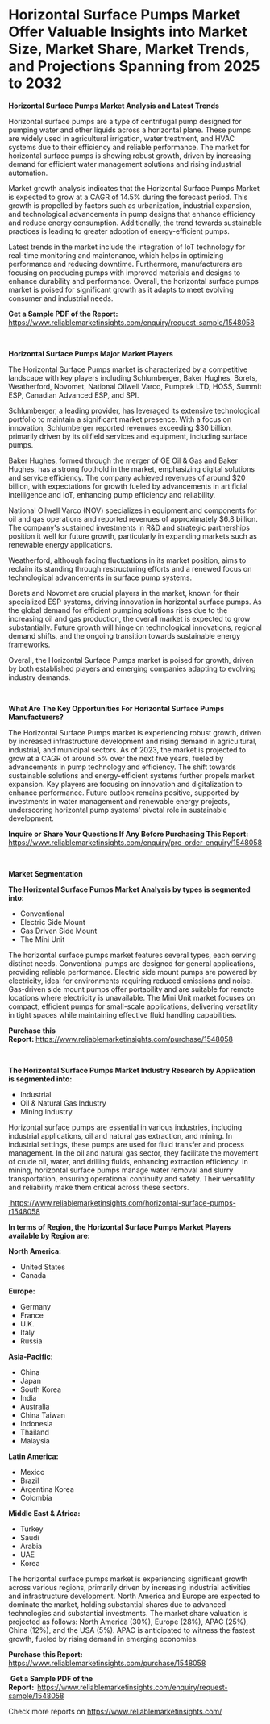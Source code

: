<p><h1>Horizontal Surface Pumps Market Offer Valuable Insights into Market Size, Market Share, Market Trends, and Projections Spanning from 2025 to 2032</h1></p><p><strong>Horizontal Surface Pumps Market Analysis and Latest Trends</strong></p>
<p><p>Horizontal surface pumps are a type of centrifugal pump designed for pumping water and other liquids across a horizontal plane. These pumps are widely used in agricultural irrigation, water treatment, and HVAC systems due to their efficiency and reliable performance. The market for horizontal surface pumps is showing robust growth, driven by increasing demand for efficient water management solutions and rising industrial automation.</p><p>Market growth analysis indicates that the Horizontal Surface Pumps Market is expected to grow at a CAGR of 14.5% during the forecast period. This growth is propelled by factors such as urbanization, industrial expansion, and technological advancements in pump designs that enhance efficiency and reduce energy consumption. Additionally, the trend towards sustainable practices is leading to greater adoption of energy-efficient pumps.</p><p>Latest trends in the market include the integration of IoT technology for real-time monitoring and maintenance, which helps in optimizing performance and reducing downtime. Furthermore, manufacturers are focusing on producing pumps with improved materials and designs to enhance durability and performance. Overall, the horizontal surface pumps market is poised for significant growth as it adapts to meet evolving consumer and industrial needs.</p></p>
<p><strong>Get a Sample PDF of the Report:&nbsp;</strong> <a href="https://www.reliablemarketinsights.com/enquiry/request-sample/1548058?utm_campaign=2285&utm_medium=2&utm_source=Github&utm_content=ia&utm_term=20022025&utm_id=horizontal-surface-pumps">https://www.reliablemarketinsights.com/enquiry/request-sample/1548058</a></p>
<p>&nbsp;</p>
<p><strong>Horizontal Surface Pumps Major Market Players</strong></p>
<p><p>The Horizontal Surface Pumps market is characterized by a competitive landscape with key players including Schlumberger, Baker Hughes, Borets, Weatherford, Novomet, National Oilwell Varco, Pumptek LTD, HOSS, Summit ESP, Canadian Advanced ESP, and SPI. </p><p>Schlumberger, a leading provider, has leveraged its extensive technological portfolio to maintain a significant market presence. With a focus on innovation, Schlumberger reported revenues exceeding $30 billion, primarily driven by its oilfield services and equipment, including surface pumps. </p><p>Baker Hughes, formed through the merger of GE Oil & Gas and Baker Hughes, has a strong foothold in the market, emphasizing digital solutions and service efficiency. The company achieved revenues of around $20 billion, with expectations for growth fueled by advancements in artificial intelligence and IoT, enhancing pump efficiency and reliability.</p><p>National Oilwell Varco (NOV) specializes in equipment and components for oil and gas operations and reported revenues of approximately $6.8 billion. The company's sustained investments in R&D and strategic partnerships position it well for future growth, particularly in expanding markets such as renewable energy applications.</p><p>Weatherford, although facing fluctuations in its market position, aims to reclaim its standing through restructuring efforts and a renewed focus on technological advancements in surface pump systems. </p><p>Borets and Novomet are crucial players in the market, known for their specialized ESP systems, driving innovation in horizontal surface pumps. As the global demand for efficient pumping solutions rises due to the increasing oil and gas production, the overall market is expected to grow substantially. Future growth will hinge on technological innovations, regional demand shifts, and the ongoing transition towards sustainable energy frameworks. </p><p>Overall, the Horizontal Surface Pumps market is poised for growth, driven by both established players and emerging companies adapting to evolving industry demands.</p></p>
<p>&nbsp;</p>
<p><strong>What Are The Key Opportunities For Horizontal Surface Pumps Manufacturers?</strong></p>
<p><p>The Horizontal Surface Pumps market is experiencing robust growth, driven by increased infrastructure development and rising demand in agricultural, industrial, and municipal sectors. As of 2023, the market is projected to grow at a CAGR of around 5% over the next five years, fueled by advancements in pump technology and efficiency. The shift towards sustainable solutions and energy-efficient systems further propels market expansion. Key players are focusing on innovation and digitalization to enhance performance. Future outlook remains positive, supported by investments in water management and renewable energy projects, underscoring horizontal pump systems' pivotal role in sustainable development.</p></p>
<p><strong>Inquire or Share Your Questions If Any Before Purchasing This Report:</strong> <a href="https://www.reliablemarketinsights.com/enquiry/pre-order-enquiry/1548058?utm_campaign=2285&utm_medium=2&utm_source=Github&utm_content=ia&utm_term=20022025&utm_id=horizontal-surface-pumps">https://www.reliablemarketinsights.com/enquiry/pre-order-enquiry/1548058</a></p>
<p>&nbsp;</p>
<p><strong>Market Segmentation</strong></p>
<p><strong>The Horizontal Surface Pumps Market Analysis by types is segmented into:</strong></p>
<p><ul><li>Conventional</li><li>Electric Side Mount</li><li>Gas Driven Side Mount</li><li>The Mini Unit</li></ul></p>
<p><p>The horizontal surface pumps market features several types, each serving distinct needs. Conventional pumps are designed for general applications, providing reliable performance. Electric side mount pumps are powered by electricity, ideal for environments requiring reduced emissions and noise. Gas-driven side mount pumps offer portability and are suitable for remote locations where electricity is unavailable. The Mini Unit market focuses on compact, efficient pumps for small-scale applications, delivering versatility in tight spaces while maintaining effective fluid handling capabilities.</p></p>
<p><strong>Purchase this Report:&nbsp;</strong><a href="https://www.reliablemarketinsights.com/purchase/1548058?utm_campaign=2285&utm_medium=2&utm_source=Github&utm_content=ia&utm_term=20022025&utm_id=horizontal-surface-pumps">https://www.reliablemarketinsights.com/purchase/1548058</a></p>
<p>&nbsp;</p>
<p><strong>The Horizontal Surface Pumps Market Industry Research by Application is segmented into:</strong></p>
<p><ul><li>Industrial</li><li>Oil & Natural Gas Industry</li><li>Mining Industry</li></ul></p>
<p><p>Horizontal surface pumps are essential in various industries, including industrial applications, oil and natural gas extraction, and mining. In industrial settings, these pumps are used for fluid transfer and process management. In the oil and natural gas sector, they facilitate the movement of crude oil, water, and drilling fluids, enhancing extraction efficiency. In mining, horizontal surface pumps manage water removal and slurry transportation, ensuring operational continuity and safety. Their versatility and reliability make them critical across these sectors.</p></p>
<p><a href="https://www.reliablemarketinsights.com/horizontal-surface-pumps-r1548058?utm_campaign=2285&utm_medium=2&utm_source=Github&utm_content=ia&utm_term=20022025&utm_id=horizontal-surface-pumps">&nbsp;https://www.reliablemarketinsights.com/horizontal-surface-pumps-r1548058</a></p>
<p><strong>In terms of Region, the Horizontal Surface Pumps Market Players available by Region are:</strong></p>
<p>
    <p> <strong> North America: </strong>
        <ul>
            <li>United States</li>
            <li>Canada</li>
        </ul>
        </p> 
    <p> <strong> Europe: </strong>
        <ul>
            <li>Germany</li>
            <li>France</li>
            <li>U.K.</li>
            <li>Italy</li>
            <li>Russia</li>
        </ul>
        </p> 
    <p> <strong> Asia-Pacific: </strong>
        <ul>
            <li>China</li>
            <li>Japan</li>
            <li>South Korea</li>
            <li>India</li>
            <li>Australia</li>
            <li>China Taiwan</li>
            <li>Indonesia</li>
            <li>Thailand</li>
            <li>Malaysia</li>
        </ul>
        </p> 
    <p> <strong> Latin America: </strong>
        <ul>
            <li>Mexico</li>
            <li>Brazil</li>
            <li>Argentina Korea</li>
            <li>Colombia</li>
        </ul>
        </p> 
    <p> <strong> Middle East & Africa: </strong>
        <ul>
            <li>Turkey</li>
            <li>Saudi</li>
            <li>Arabia</li>
            <li>UAE</li>
            <li>Korea</li>
        </ul>
    </p>
    </p>
<p><p>The horizontal surface pumps market is experiencing significant growth across various regions, primarily driven by increasing industrial activities and infrastructure development. North America and Europe are expected to dominate the market, holding substantial shares due to advanced technologies and substantial investments. The market share valuation is projected as follows: North America (30%), Europe (28%), APAC (25%), China (12%), and the USA (5%). APAC is anticipated to witness the fastest growth, fueled by rising demand in emerging economies.</p></p>
<p><strong>Purchase this Report: </strong><a href="https://www.reliablemarketinsights.com/purchase/1548058?utm_campaign=2285&utm_medium=2&utm_source=Github&utm_content=ia&utm_term=20022025&utm_id=horizontal-surface-pumps">https://www.reliablemarketinsights.com/purchase/1548058</a></p>
<p>&nbsp;<strong>Get a Sample PDF of the Report:&nbsp;&nbsp;</strong><a href="https://www.reliablemarketinsights.com/enquiry/request-sample/1548058?utm_campaign=2285&utm_medium=2&utm_source=Github&utm_content=ia&utm_term=20022025&utm_id=horizontal-surface-pumps">https://www.reliablemarketinsights.com/enquiry/request-sample/1548058</a></p>
<p><strong></strong></p>
<p>Check more reports on <a href="https://www.reliablemarketinsights.com/?utm_campaign=2285&utm_medium=2&utm_source=Github&utm_content=ia&utm_term=20022025&utm_id=horizontal-surface-pumps">https://www.reliablemarketinsights.com/</a></p>